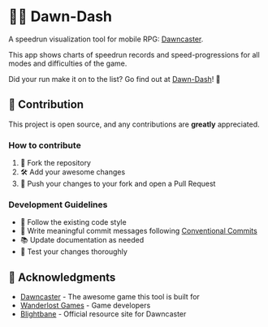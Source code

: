 # 🏃‍♂️ Dawn-Dash

A speedrun visualization tool for mobile RPG: [Dawncaster](https://dawncaster.wanderlost.games/).

This app shows charts of speedrun records and speed-progressions for all modes and difficulties of the game.

Did your run make it on to the list? Go find out at [Dawn-Dash](https://dawn-dash.vercel.app/)! 👀


## 🤝 Contribution

This project is open source, and any contributions are **greatly** appreciated.

### How to contribute

1. 🍴 Fork the repository
2. 🛠️ Add your awesome changes
3. 🔄 Push your changes to your fork and open a Pull Request

### Development Guidelines

- 💅 Follow the existing code style
- 📝 Write meaningful commit messages following [Conventional Commits](https://www.conventionalcommits.org/)
- 📚 Update documentation as needed
- 🧪 Test your changes thoroughly

## 🙏 Acknowledgments

- [Dawncaster](https://dawncaster.wanderlost.games/) - The awesome game this tool is built for
- [Wanderlost Games](https://wanderlost.games/) - Game developers
- [Blightbane](https://blightbane.io/) - Official resource site for Dawncaster
